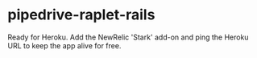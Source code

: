 pipedrive-raplet-rails
======================

Ready for Heroku. Add the NewRelic 'Stark' add-on and ping the Heroku URL to keep the app alive for free.